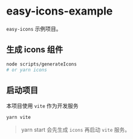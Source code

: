 # easy-icons-example

`easy-icons` 示例项目。

## 生成 icons 组件

```bash
node scripts/generateIcons
# or yarn icons
```

## 启动项目

本项目使用 `vite` 作为开发服务

```bash
yarn vite
```

> yarn start 会先生成 `icons` 再启动 `vite` 服务。


